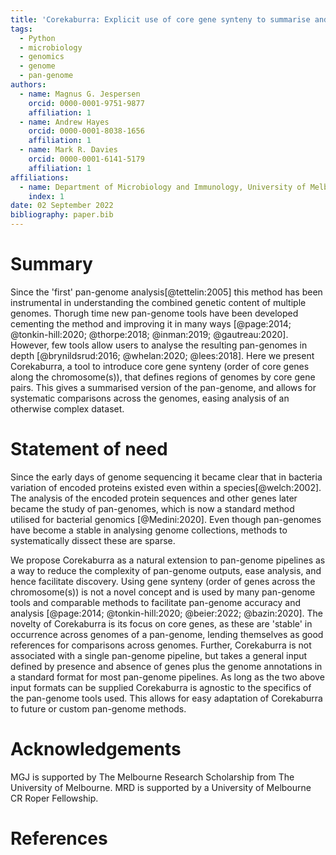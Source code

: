 ```yaml
---
title: 'Corekaburra: Explicit use of core gene synteny to summarise and analyse pan-genomes'
tags:  
  - Python
  - microbiology
  - genomics
  - genome
  - pan-genome
authors:
  - name: Magnus G. Jespersen 
    orcid: 0000-0001-9751-9877
    affiliation: 1
  - name: Andrew Hayes
    orcid: 0000-0001-8038-1656
    affiliation: 1
  - name: Mark R. Davies
    orcid: 0000-0001-6141-5179
    affiliation: 1
affiliations:
  - name: Department of Microbiology and Immunology, University of Melbourne at the Peter Doherty Institute for Infection and Immunity, Melbourne, VIC, Australia
    index: 1
date: 02 September 2022  
bibliography: paper.bib
---
```



<!---References like: [@altschul:1990; @mount:2007]--->

# Summary
Since the 'first' pan-genome analysis[@tettelin:2005] this method has been instrumental in understanding the combined genetic content of multiple genomes. Thorugh time new pan-genome tools have been developed cementing the method and improving it in many ways [@page:2014; @tonkin-hill:2020; @thorpe:2018; @inman:2019; @gautreau:2020]. However, few tools allow users to analyse the resulting pan-genomes in depth [@brynildsrud:2016; @whelan:2020; @lees:2018]. Here we present Corekaburra, a tool to introduce core gene synteny (order of core genes along the chromosome(s)), that defines regions of genomes by core gene pairs. This gives a summarised version of the pan-genome, and allows for systematic comparisons across the genomes, easing analysis of an otherwise complex dataset.    

# Statement of need
Since the early days of genome sequencing it became clear that in bacteria variation of encoded proteins existed even within a species[@welch:2002]. The analysis of the encoded protein sequences and other genes later became the study of pan-genomes, which is now a standard method utilised for bacterial genomics [@Medini:2020]. Even though pan-genomes have become a stable in analysing genome collections, methods to systematically dissect these are sparse.  

We propose Corekaburra as a natural extension to pan-genome pipelines as a way to reduce the complexity of pan-genome outputs, ease analysis, and hence facilitate discovery. Using gene synteny (order of genes across the chromosome(s)) is not a novel concept and is used by many pan-genome tools and comparable methods to facilitate pan-genome accuracy and analysis [@page:2014; @tonkin-hill:2020; @beier:2022; @bazin:2020]. The novelty of Corekaburra is its focus on core genes, as these are 'stable' in occurrence across genomes of a pan-genome, lending themselves as good references for comparisons across genomes. Further, Corekaburra is not associated with a single pan-genome pipeline, but takes a general input defined by presence and absence of genes plus the genome annotations in a standard format for most pan-genome pipelines. As long as the two above input formats can be supplied Corekaburra is agnostic to the specifics of the pan-genome tools used. This allows for easy adaptation of Corekaburra to future or custom  pan-genome methods.


# Acknowledgements
MGJ is supported by The Melbourne Research Scholarship from The University of Melbourne. MRD is supported by a University of Melbourne CR Roper Fellowship.

# References